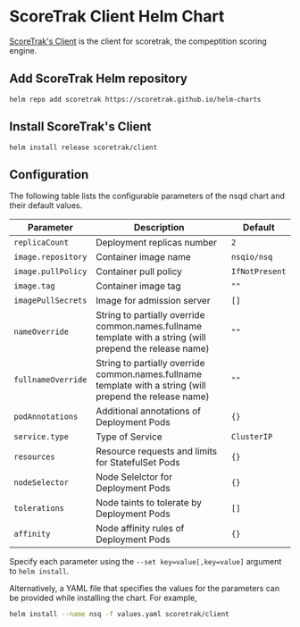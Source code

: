 # ScoreTrak Client Helm Chart

[ScoreTrak's Client](https://github.com/ScoreTrak/client) is the client for scoretrak, the compeptition scoring engine.

## Add ScoreTrak Helm repository

```console
helm repo add scoretrak https://scoretrak.github.io/helm-charts
```

## Install ScoreTrak's Client

```console
helm install release scoretrak/client
```

## Configuration

The following table lists the configurable parameters of the nsqd chart and their default values.

| Parameter          | Description                                                                                               | Default        |
| ------------------ | --------------------------------------------------------------------------------------------------------- | -------------- |
| `replicaCount`     | Deployment replicas number                                                                                | `2`            |
| `image.repository` | Container image name                                                                                      | `nsqio/nsq`    |
| `image.pullPolicy` | Container pull policy                                                                                     | `IfNotPresent` |
| `image.tag`        | Container image tag                                                                                       | `""`           |
| `imagePullSecrets` | Image for admission server                                                                                | `[]`           |
| `nameOverride`     | String to partially override common.names.fullname template with a string (will prepend the release name) | `""`           |
| `fullnameOverride` | String to partially override common.names.fullname template with a string (will prepend the release name) | `""`           |
| `podAnnotations`   | Additional annotations of Deployment Pods                                                                 | `{}`           |
| `service.type`     | Type of Service                                                                                           | `ClusterIP`    |
| `resources`        | Resource requests and limits for StatefulSet Pods                                                         | `{}`           |
| `nodeSelector`     | Node Selelctor for Deployment Pods                                                                        | `{}`           |
| `tolerations`      | Node taints to tolerate by Deployment Pods                                                                | `[]`           |
| `affinity`         | Node affinity rules of Deployment Pods                                                                    | `{}`           |
Specify each parameter using the `--set key=value[,key=value]` argument to `helm install`.

Alternatively, a YAML file that specifies the values for the parameters can be provided while installing the chart. For example,

```bash
helm install --name nsq -f values.yaml scoretrak/client
```